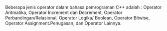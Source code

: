 Beberapa jenis operator dalam bahasa pemrograman C++ adalah : Operator Aritmatika, Operator Increment dan Decrement, Operator Perbandingan/Relasional, Operator Logika/ Boolean, Operator Bitwise, Operator Assignment.Penugasan, dan Operator Lainnya.
